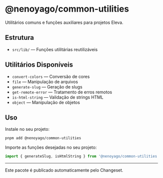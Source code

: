 # @nenoyago/common-utilities

Utilitários comuns e funções auxiliares para projetos Eleva.

## Estrutura

- `src/lib/` — Funções utilitárias reutilizáveis

## Utilitários Disponíveis

- `convert-colors` — Conversão de cores
- `file` — Manipulação de arquivos
- `generate-slug` — Geração de slugs
- `get-remote-error` — Tratamento de erros remotos
- `is-html-string` — Validação de strings HTML
- `object` — Manipulação de objetos

## Uso

Instale no seu projeto:

```bash
pnpm add @nenoyago/common-utilities
```

Importe as funções desejadas no seu projeto:

```typescript
import { generateSlug, isHtmlString } from '@nenoyago/common-utilities';
```

---

Este pacote é publicado automaticamente pelo Changeset.
